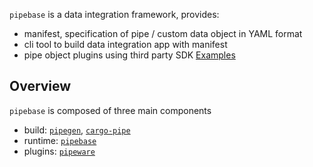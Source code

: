 `pipebase` is a data integration framework, provides:
* manifest, specification of pipe / custom data object in YAML format
* cli tool to build data integration app with manifest
* pipe object plugins using third party SDK
[Examples]

## Overview
`pipebase` is composed of three main components
* build: [`pipegen`], [`cargo-pipe`]
* runtime: [`pipebase`]
* plugins: [`pipeware`]

[`cargo-pipe`]: https://github.com/pipebase/pipebase/tree/main/cargo-pipe
[`pipebase`]: https://github.com/pipebase/pipebase/tree/main/pipebase
[`pipegen`]: https://github.com/pipebase/pipebase/tree/main/pipegen
[`pipeware`]: https://github.com/pipebase/pipebase/tree/main/pipeware
[`examples`]: https://github.com/pipebase/pipebase/tree/main/examples
[Examples]: https://github.com/pipebase/pipebase/tree/main/examples